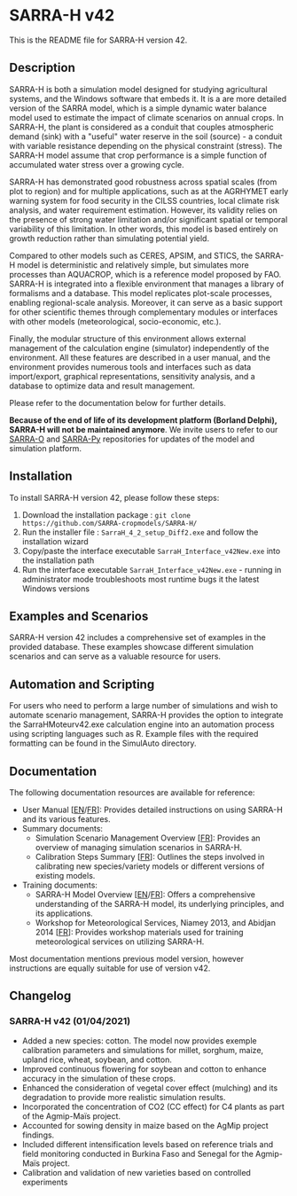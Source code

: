 # SARRA-H v42

This is the README file for SARRA-H version 42.

## Description

SARRA-H is both a simulation model designed for studying agricultural systems, and the Windows software that embeds it. It is a are more detailed version of the SARRA model, which is a simple dynamic water balance model used to estimate the impact of climate scenarios on annual crops. In SARRA-H, the plant is considered as a conduit that couples atmospheric demand (sink) with a "useful" water reserve in the soil (source) - a conduit with variable resistance depending on the physical constraint (stress). The SARRA-H model assume that crop performance is a simple function of accumulated water stress over a growing cycle.

SARRA-H has demonstrated good robustness across spatial scales (from plot to region) and for multiple applications, such as at the AGRHYMET early warning system for food security in the CILSS countries, local climate risk analysis, and water requirement estimation. However, its validity relies on the presence of strong water limitation and/or significant spatial or temporal variability of this limitation. In other words, this model is based entirely on growth reduction rather than simulating potential yield.

Compared to other models such as CERES, APSIM, and STICS, the SARRA-H model is deterministic and relatively simple, but simulates more processes than AQUACROP, which is a reference model proposed by FAO. SARRA-H is integrated into a flexible environment that manages a library of formalisms and a database. This model replicates plot-scale processes, enabling regional-scale analysis. Moreover, it can serve as a basic support for other scientific themes through complementary modules or interfaces with other models (meteorological, socio-economic, etc.).

Finally, the modular structure of this environment allows external management of the calculation engine (simulator) independently of the environment. All these features are described in a user manual, and the environment provides numerous tools and interfaces such as data import/export, graphical representations, sensitivity analysis, and a database to optimize data and result management.

Please refer to the documentation below for further details.

**Because of the end of life of its development platform (Borland Delphi), SARRA-H will not be maintained anymore**. We invite users to refer to our [SARRA-O](https://github.com/SARRA-cropmodels/SARRA-O-Java) and [SARRA-Py](https://github.com/SARRA-cropmodels/SARRA-Py) repositories for updates of the model and simulation platform.

## Installation

To install SARRA-H version 42, please follow these steps:

1. Download the installation package : `git clone https://github.com/SARRA-cropmodels/SARRA-H/`
2. Run the installer file : `SarraH_4_2_setup_Diff2.exe` and follow the installation wizard
3. Copy/paste the interface executable `SarraH_Interface_v42New.exe` into the installation path
4. Run the interface executable `SarraH_Interface_v42New.exe` - running in administrator mode troubleshoots most runtime bugs it the latest Windows versions

## Examples and Scenarios

SARRA-H version 42 includes a comprehensive set of examples in the provided database. These examples showcase different simulation scenarios and can serve as a valuable resource for users.

## Automation and Scripting

For users who need to perform a large number of simulations and wish to automate scenario management, SARRA-H provides the option to integrate the SarraHMoteurv42.exe calculation engine into an automation process using scripting languages such as R. Example files with the required formatting can be found in the SimulAuto directory. 
## Documentation

The following documentation resources are available for reference:

- User Manual [[EN](./docs/SARRA-H_manual_EN.pdf)/[FR](./docs/SARRA-H_manual_FR.pdf)]: Provides detailed instructions on using SARRA-H and its various features. 
- Summary documents:
  - Simulation Scenario Management Overview [[FR](./docs/SARRA-H_simulation_scenarios_FR.pdf)]: Provides an overview of managing simulation scenarios in SARRA-H.
  - Calibration Steps Summary [[FR](./docs/SARRA-H_calibration_procedure_FR.pdf)]: Outlines the steps involved in calibrating new species/variety models or different versions of existing models.
- Training documents:
  - SARRA-H Model Overview [[EN](./docs/SARRA-H_processes_description_EN.pdf)/[FR](./docs/SARRA-H_processes_description_FR.pdf)]: Offers a comprehensive understanding of the SARRA-H model, its underlying principles, and its applications.
  - Workshop for Meteorological Services, Niamey 2013, and Abidjan 2014 [[FR](./docs/SARRA-H_workshops_2013-2014_FR.pdf)]: Provides workshop materials used for training meteorological services on utilizing SARRA-H.

Most documentation mentions previous model version, however instructions are equally suitable for use of version v42.

## Changelog

### SARRA-H v42 (01/04/2021)

- Added a new species: cotton. The model now provides exemple calibration parameters and simulations for millet, sorghum, maize, upland rice, wheat, soybean, and cotton.
- Improved continuous flowering for soybean and cotton to enhance accuracy in the simulation of these crops.
- Enhanced the consideration of vegetal cover effect (mulching) and its degradation to provide more realistic simulation results.
- Incorporated the concentration of CO2 (CC effect) for C4 plants as part of the Agmip-Maïs project.
- Accounted for sowing density in maize based on the AgMip project findings.
- Included different intensification levels based on reference trials and field monitoring conducted in Burkina Faso and Senegal for the Agmip-Maïs project.
- Calibration and validation of new varieties based on controlled experiments
